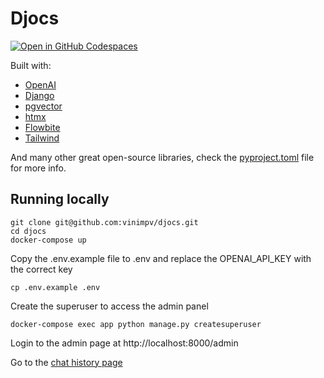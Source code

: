 # Djocs

[![Open in GitHub Codespaces](https://github.com/codespaces/badge.svg)](https://codespaces.new/vinimpv/djocs)

Built with:

- [OpenAI](https://openai.com/)
- [Django](https://www.djangoproject.com/)
- [pgvector](https://github.com/pgvector/pgvector)
- [htmx](https://htmx.org/)
- [Flowbite](https://flowbite.com/)
- [Tailwind](https://tailwindcss.com/)

And many other great open-source libraries, check the [pyproject.toml](pyproject.toml) file for more info.

## Running locally

```
git clone git@github.com:vinimpv/djocs.git
cd djocs
docker-compose up
```

Copy the .env.example file to .env and replace the OPENAI_API_KEY with the correct key
```
cp .env.example .env
```

Create the superuser to access the admin panel
```
docker-compose exec app python manage.py createsuperuser
```

Login to the admin page at http://localhost:8000/admin

Go to the [chat history page](http://localhost:8000/)
